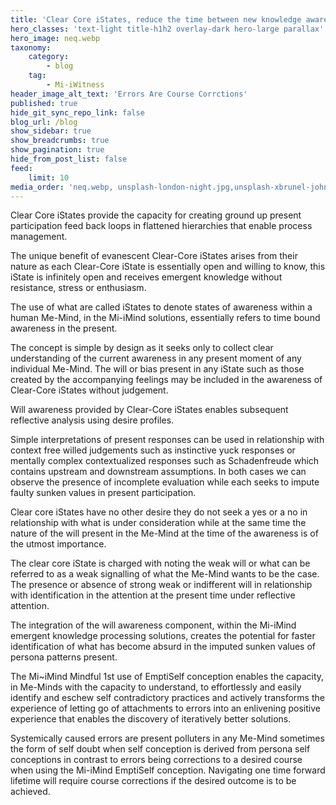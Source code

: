 ```yaml
---
title: 'Clear Core iStates, reduce the time between new knowledge awareness, understanding and adaptations'
hero_classes: 'text-light title-h1h2 overlay-dark hero-large parallax'
hero_image: neq.webp
taxonomy:
    category:
        - blog
    tag:
        - Mi-iWitness
header_image_alt_text: 'Errors Are Course Corrctions'
published: true
hide_git_sync_repo_link: false
blog_url: /blog
show_sidebar: true
show_breadcrumbs: true
show_pagination: true
hide_from_post_list: false
feed:
    limit: 10
media_order: 'neq.webp, unsplash-london-night.jpg,unsplash-xbrunel-johnson.jpg,'''
---
```


Clear Core iStates provide the capacity for creating ground up present participation feed back loops in flattened hierarchies that enable process management.

The unique benefit of evanescent Clear-Core iStates arises from their nature as each Clear-Core iState is essentially open and willing to know, this iState is infinitely open and receives emergent knowledge without resistance, stress or enthusiasm.

The use of what are called iStates to denote states of awareness within a human Me-Mind, in the Mi-iMind solutions, essentially refers to time bound awareness in the present. 

The concept is simple by design as it seeks only to collect clear understanding of the current awareness in any present moment of any individual Me-Mind. The will or bias present in any iState such as those created by the accompanying feelings may be included  in the awareness of Clear-Core iStates without judgement. 

Will awareness provided by Clear-Core iStates enables subsequent reflective analysis using desire profiles.

Simple interpretations of present responses can be used in relationship with context free willed judgements such as instinctive yuck responses or mentally complex contextualized responses such as Schadenfreude which contains upstream and downstream assumptions. In both cases we can observe the presence of incomplete evaluation while each seeks to impute faulty sunken values in present participation.  

Clear core iStates have no other desire they do not seek a yes or a no in relationship with what is under consideration while at the same time the nature of the will present in the Me-Mind at the time of the awareness is of the utmost importance. 

The clear core iState is charged with noting the weak will or what can be referred to as a weak signalling of what the Me-Mind wants to be the case. The presence or absence of strong weak or indifferent will in relationship with identification in the attention at the present time under reflective attention.

The integration of the will awareness component, within the Mi-iMind emergent knowledge processing solutions, creates the potential for faster identification of what has become absurd in the imputed sunken values of persona patterns present.

The Mi~iMind Mindful 1st use of EmptiSelf conception enables the capacity, in Me-Minds with the capacity to understand, to effortlessly and easily identify and eschew self contradictory practices and actively transforms the experience of letting go of attachments to errors into an enlivening positive experience that enables the discovery of iteratively better solutions.

Systemically caused errors are present polluters in any Me-Mind sometimes the form of self doubt when self conception is derived from persona self conceptions in contrast to errors being corrections to a desired course when using the Mi-iMind  EmptiSelf conception. Navigating one time forward lifetime will require course corrections if the desired outcome is to be achieved. 
